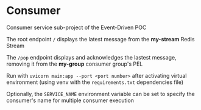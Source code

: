 # Consumer

Consumer service sub-project of the Event-Driven POC

The root endpoint `/` displays the latest message from the **my-stream** Redis Stream

The `/pop` endpoint displays and acknowledges the lastest message, removing it from the **my-group** consumer group's PEL

Run with `uvicorn main:app --port <port number>` after activating virtual environment (using venv with the `requirements.txt` dependencies file)

Optionally, the `SERVICE_NAME` environment variable can be set to specify the consumer's name for multiple consumer execution